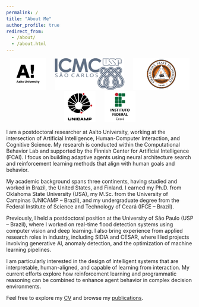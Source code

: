```yaml
---
permalink: /
title: "About Me"
author_profile: true
redirect_from: 
  - /about/
  - /about.html
---
```

<p align="center">
  <img src="/images/logos/aalto.png" alt="Aalto University" style="height:85px; margin:0 10px;">
  <img src="/images/logos/usp.jpg" alt="USP" style="height:85px; margin:0 10px;">
  <img src="/images/logos/osu.png" alt="Oklahoma State University" style="height:85px; margin:0 10px;">
  <img src="/images/logos/unicamp.png" alt="UNICAMP" style="height:85px; margin:0 10px;">
  <img src="/images/logos/ifce.png" alt="IFCE" style="height:85px; margin:0 10px;">
</p>

I am a postdoctoral researcher at Aalto University, working at the intersection of Artificial Intelligence, Human-Computer Interaction, and Cognitive Science. My research is conducted within the Computational Behavior Lab and supported by the Finnish Center for Artificial Intelligence (FCAI). I focus on building adaptive agents using neural architecture search and reinforcement learning methods that align with human goals and behavior.

My academic background spans three continents, having studied and worked in Brazil, the United States, and Finland. I earned my Ph.D. from Oklahoma State University (USA), my M.Sc. from the University of Campinas (UNICAMP – Brazil), and my undergraduate degree from the Federal Institute of Science and Technology of Ceará (IFCE – Brazil).

Previously, I held a postdoctoral position at the University of São Paulo (USP – Brazil), where I worked on real-time flood detection systems using computer vision and deep learning. I also bring experience from applied research roles in industry, including SIDIA and CESAR, where I led projects involving generative AI, anomaly detection, and the optimization of machine learning pipelines.

I am particularly interested in the design of intelligent systems that are interpretable, human-aligned, and capable of learning from interaction. My current efforts explore how reinforcement learning and programmatic reasoning can be combined to enhance agent behavior in complex decision environments.

Feel free to explore my [CV](/cv/) and browse my [publications](/publications/).
